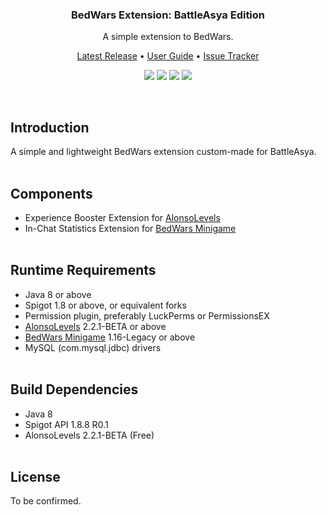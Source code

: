 <br><br>
<h3 align="center">BedWars Extension: BattleAsya Edition</h3>
<p align="center">A simple extension to BedWars.</p>

<p align="center">
    <a href="https://github.com/denniemok/BA-BedWars-Extension/releases">Latest Release</a> •
    <a href="https://github.com/denniemok/BA-BedWars-Extension/wiki">User Guide</a> •
    <a href="https://github.com/denniemok/BA-BedWars-Extension/issues">Issue Tracker</a>
</p>

<p align="center">
    <img src="https://img.shields.io/badge/Version-1.0.2-green"> <img src="https://img.shields.io/badge/Spigot-1.8+-lightgrey"> <img src="https://img.shields.io/badge/License-TBC-blue"> <img src="https://img.shields.io/badge/Language-Java-yellow">
</p><br>

## Introduction
A simple and lightweight BedWars extension custom-made for BattleAsya. <br><br>

## Components
- Experience Booster Extension for [AlonsoLevels](https://www.spigotmc.org/resources/83380/)
- In-Chat Statistics Extension for [BedWars Minigame](https://www.spigotmc.org/resources/51340/) <br><br>

## Runtime Requirements
- Java 8 or above
- Spigot 1.8 or above, or equivalent forks
- Permission plugin, preferably LuckPerms or PermissionsEX
- [AlonsoLevels](https://www.spigotmc.org/resources/83380/) 2.2.1-BETA or above
- [BedWars Minigame](https://www.spigotmc.org/resources/51340/) 1.16-Legacy or above
- MySQL (com.mysql.jdbc) drivers <br><br>

## Build Dependencies
- Java 8
- Spigot API 1.8.8 R0.1
- AlonsoLevels 2.2.1-BETA (Free) <br><br>

## License
To be confirmed.
